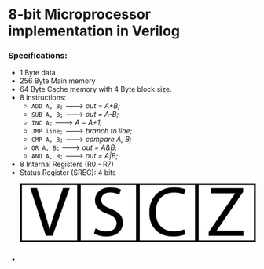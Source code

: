 # 8-bit Microprocessor implementation in Verilog

### Specifications:
*   1 Byte data
*   256 Byte Main memory
*   64 Byte Cache memory with 4 Byte block size.
*   8 instructions:
    *   `ADD A, B;` ---> _out = A+B;_
    *   `SUB A, B;`  ---> _out = A-B;_
    *   `INC A;` ---> _A = A+1;_
    *   `JMP line;` ---> _branch to line;_
    *   `CMP A, B;` ---> _compare A, B;_
    *   `OR A, B;` ---> _out = A&B;_
    *   `AND A, B;` ---> _out = A|B;_
*   8 Internal Registers (R0 - R7)
*   Status Register (SREG): 4 bits
    ![Status Register](/sreg.png)
*   

